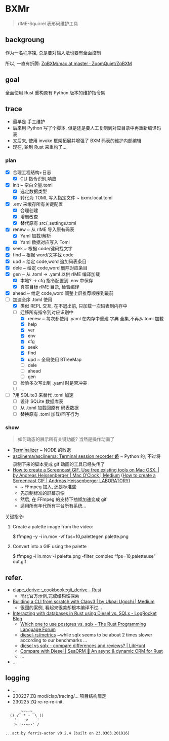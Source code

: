 # BXMr
> rIME-Squirrel 表形码维护工具

## backgroung
作为一名程序猿, 总是要对输入法也要有全面控制

所以, 一直有折腾:
[ZqBXM/mac at master · ZoomQuiet/ZqBXM](https://github.com/ZoomQuiet/ZqBXM/tree/master/mac)

## goal

全面使用 Rust 重构原有 Python 版本的维护指令集


## trace

- 最早是 手工维护
- 后来用 Python 写了个脚本, 但是还是要人工复制到对应目录中再重新编译码表
- 又后来, 使用 invoke 框架拓展并增强了 BXM 码表的维护内部编辑
- 现在, 轮到 Rust 来重构了...

### plan

- [x] 合理工程结构+日志
    - [x] CLI 指令识别,响应
- [x] init ~ 空白全量.toml
    - [x] 选定数据类型
    - [x] 转化为 TOML 写入指定文件 ~ bxmr.local.toml
- [x] .env 来缓存所有关键配置
    - [x] 合理创建
    - [x] 增删改查
    - [x] 替代原有 src/_settings.toml
- [x] renew ~ 从 rIME 导入原有码表
    - [x] Yaml 加载/解析
    - [x] Yaml 数据对应写入 Toml
- [x] seek ~ 根据 code/键码找文字
- [x] find ~ 根据 word/文字找 code
- [x] upd ~ 给定 code,word 追加码表条目
- [x] dele ~ 给定 code,word 删除对应条目
- [x] gen ~ 从 .toml -> .yaml 以供 rIME 编译加载
    - [x] 本地? -> cfg 指令配置到 .env 中保存
    - [x] 真实目标 rIME 目录, 检验编译
- [x] ahead ~ 给定 code,word 调整上屏推荐顺序到最前
- [ ] 加速全序 .toml 使用
    - [x] 类似 REPL 交互, 在不退出前, 只加载一次码表到内存中
    - [ ] 迁移所有指令到对应识别中
      - [x] renew ~ 每次都使用 .yaml 在内存中重建 字典 全集,不再从 toml 加载
      - [x] help
      - [x] ver
      - [x] env
      - [x] cfg
      - [x] seek
      - [x] find
      - [x] upd ~ 全局使用 BTreeMap
      - [ ] dele
      - [ ] ahead
      - [ ] gen
    - [ ] 检验多次写出到 .yaml 时是否冲突
    - [ ] ...
- [ ] ?用 SQLite3 来替代 .toml 加速
    - [ ] 设计 SQLite 数据库表
    - [ ] 从 .toml 加载回原有 码表数据
    - [ ] 替换原有 .toml 加载/回写行为

### show
> 如何动态的展示所有关键功能? 当然是操作动画了

- [Terminalizer](https://www.terminalizer.com/view/4884aa0e7) ~ NODE 的败退
- [asciinema/asciinema: Terminal session recorder 📹](https://asciinema.org/a/335480?autoplay=1) ~ Python 的, 不过将录制下来的脚本变成 gif 动画的工具已经失传了
- [How to create a Screencast GIF. Use free existing tools on Mac OSX. | by Andreas Heissenberger | Mac O’Clock | Medium](https://medium.com/macoclock/how-to-create-a-screencast-gif-75ef6931f43c) ([How to create a Screencast GIF | Andreas Heissenberger LABORATORY](https://medium.com/p/75ef6931f43c/responses/show))
    - ~ FFmpeg 加入, 还是标准些
    - 先录制标准的屏幕录像
    - 然后, 在 FFmpeg 的支持下抽帧加速变成 gif
    - 适用所有年代所有平台所有系统...

关键指令:

1. Create a palette image from the video:

    $ ffmpeg -y -i in.mov -vf fps=10,palettegen palette.png

2. Convert into a GIF using the palette

    $ ffmpeg -i in.mov -i palette.png -filter_complex “fps=10,paletteuse” out.gif




## refer.

- [clap::_derive::_cookbook::git_derive - Rust](https://docs.rs/clap/latest/clap/_derive/_cookbook/git_derive/index.html)
    - 简化官方示例,完成结构性探索
- [Building a CLI from scratch with Clapv3 | by Ukpai Ugochi | Medium](https://medium.com/javascript-in-plain-english/coding-wont-exist-in-5-years-this-is-why-6da748ba676c)
    - 很囧的案例, 看起来很美却根本编译不过...
- [Interacting with databases in Rust using Diesel vs. SQLx - LogRocket Blog](https://blog.logrocket.com/interacting-databases-rust-diesel-vs-sqlx/)
    - [Which one to use postgres vs. sqlx - The Rust Programming Language Forum](https://users.rust-lang.org/t/which-one-to-use-postgres-vs-sqlx/63680)
    - [diesel-rs/metrics](https://github.com/diesel-rs/metrics/) ~while sqlx seems to be about 2 times slower according to our benchmarks ...
    - [diesel vs sqlx - compare differences and reviews? | LibHunt](https://diesel.rs/)
    - [Compare with Diesel | SeaORM 🐚 An async & dynamic ORM for Rust](https://www.sea-ql.org/SeaORM/docs/internal-design/diesel/)
    - ...
- ...

## logging

- ...
- 230227 ZQ mod/clap/tracing/... 项目结构厘定
- 230225 ZQ re-re-re-init.



```
      _~∽--~_
  () /  * -  \ ()
    '_   ▽   _'
    > '--∽--' /

...act by ferris-actor v0.2.4 (built on 23.0303.201916)
```





